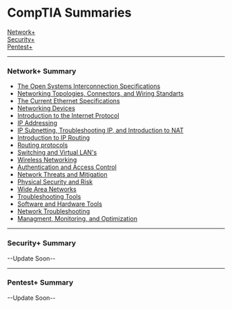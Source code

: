 # CompTIA Summaries

<a href="https://github.com/Deilis/CompTIA/tree/main/Network%2B">Network+</a>
<br>
<a href="#">Security+</a>
<br>
<a href="#">Pentest+</a>
<br>

<hr>

### Network+ Summary

<ul>
  <li><a href="https://github.com/Deilis/CompTIA/tree/main/Network%2B/C2.%20The%20Open%20Systems%20Interconnection%20Specifications">The Open Systems Interconnection Specifications</a></li>
  <li><a href="https://github.com/Deilis/CompTIA/tree/main/Network%2B/C3.%20Networking%20Topologies%2C%20Connectors%2C%20and%20Wiring%20Standarts">Networking Topologies, Connectors, and Wiring Standarts</a></li>
  <li><a href="https://github.com/Deilis/CompTIA/tree/main/Network%2B/C4.%20The%20Current%20Ethernet%20Specifications">The Current Ethernet Specifications</a></li>
  <li><a href="https://github.com/Deilis/CompTIA/tree/main/Network%2B/C5.%20Networking%20Devices">Networking Devices</a></li>
  <li><a href="https://github.com/Deilis/CompTIA/tree/main/Network%2B/C6.%20Introduction%20to%20the%20Internet%20Protocol">Introduction to the Internet Protocol</a></li>
  <li><a href="https://github.com/Deilis/CompTIA/tree/main/Network%2B/C7.%20IP%20Addressing">IP Addressing</a></li>
  <li><a href="https://github.com/Deilis/CompTIA/tree/main/Network%2B/C8.%20IP%20Subnetting%2C%20Troubleshooting%20IP%2C%20and%20Introduction%20to%20NAT">IP Subnetting, Troubleshooting IP, and Introduction to NAT</a></li>
  <li><a href="https://github.com/Deilis/CompTIA/tree/main/Network%2B/C9.%20Introduction%20to%20IP%20Routing">Introduction to IP Routing</a></li>
  <li><a href="https://github.com/Deilis/CompTIA/tree/main/Network%2B/C10.%20Routing%20protocols">Routing protocols</a></li>
  <li><a href="https://github.com/Deilis/CompTIA/tree/main/Network%2B/C11.%20Switching%20and%20Virtual%20LAN's">Switching and Virtual LAN's</a></li>
  <li><a href="https://github.com/Deilis/CompTIA/tree/main/Network%2B/C12.%20Wireless%20Networking">Wireless Networking</a></li>
  <li><a href="https://github.com/Deilis/CompTIA/tree/main/Network%2B/C13.%20Authentication%20and%20Access%20Control">Authentication and Access Control</a></li>
  <li><a href="https://github.com/Deilis/CompTIA/tree/main/Network%2B/C14.%20Network%20Threats%20and%20Mitigation">Network Threats and Mitigation</a></li>
  <li><a href="https://github.com/Deilis/CompTIA/tree/main/Network%2B/C15.%20Physical%20Security%20and%20Risk">Physical Security and Risk</a></li>
  <li><a href="https://github.com/Deilis/CompTIA/tree/main/Network%2B/C16.%20Wide%20Area%20Networks">Wide Area Networks</a></li>
  <li><a href="https://github.com/Deilis/CompTIA/tree/main/Network%2B/C17.%20Troubleshooting%20Tools">Troubleshooting Tools</a></li>
  <li><a href="https://github.com/Deilis/CompTIA/tree/main/Network%2B/C18.%20Software%20and%20Hardware%20Tools">Software and Hardware Tools</a></li>
  <li><a href="https://github.com/Deilis/CompTIA/tree/main/Network%2B/C19.%20Network%20Troubleshooting">Network Troubleshooting</a></li>
  <li><a href="https://github.com/Deilis/CompTIA/tree/main/Network%2B/C20.%20Managment%2C%20Monitoring%2C%20and%20Optimization">Managment, Monitoring, and Optimization</a></li>
</ul>

<hr>

### Security+ Summary
--Update Soon--

<hr>

### Pentest+ Summary
--Update Soon--
